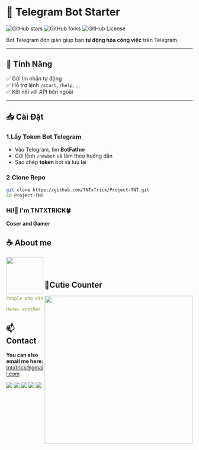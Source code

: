 # 🤖 Telegram Bot Starter  

![GitHub stars](https://img.shields.io/github/stars/TNTxTrick/Project-TNT?style=flat)
![GitHub forks](https://img.shields.io/github/forks/TNTxTrick/Project-TNT?style=flat)
![GitHub License](https://img.shields.io/github/license/TNTxTrick/Project-TNT?style=flat)

Bot Telegram đơn giản giúp bạn **tự động hóa công việc** trên Telegram.

---

## 📌 Tính Năng

✅ Gửi tin nhắn tự động  
✅ Hỗ trợ lệnh `/start`, `/help`, ...  
✅ Kết nối với API bên ngoài  

---

## 📥 Cài Đặt  

### 1.Lấy Token Bot Telegram  
- Vào Telegram, tìm **BotFather**  
- Gửi lệnh `/newbot` và làm theo hướng dẫn  
- Sao chép **token** bot và lưu lại  

### 2.Clone Repo  
```bash
git clone https://github.com/TNTxTrick/Project-TNT.git
cd Project-TNT
```
<div align="center">

</div>

### Hi!👋 I'm TNTXTRICK🍀

**Coser and Gamer** 

## **☕ About me**
<a href="https://github.com/TNTxTrick"><img align="left" width="100" src="./images/mahiro_switch.png"></a>

<br><br>



## **🧋Cutie Counter**
<a href="https://discord.com/users/"><img align="right" width=400 src="https://count.getloli.com/@tntxtrick?name=tntxtrick&theme=rule34&padding=7&offset=0&align=top&scale=1&pixelated=1&darkmode=auto"></a>
```yaml
People who visit my profile :3.

Hehe~ another cutie has been caught.
```
<!-- <br><br><br><br> -->
## **📫 Contact**
**You can also email me here:** tntxtrick@gmail.com

[![](https://img.shields.io/github/followers/TNTxTrick?label=Followers&style=social)](https://github.com/TNTxTrick)
[![](https://img.shields.io/badge/Discord-7289DA?logo=discord&logoColor=white)](https://discord.gg/1304986241262948404)
[![](https://img.shields.io/badge/Mail-D14836?logo=gmail&logoColor=white)](mailto:tntxtrick@gmail.com)
[![](https://img.shields.io/badge/Telegram-2ca5e0?logo=telegram&logoColor=white)](https://t.me/tntxtrick)
[![](https://img.shields.io/badge/YouTube-FF0000?logo=YouTube&logoColor=white)](https://youtube.com/@tntxtrick?si=Kz8Vyvfm3Ui6MB8S) 
